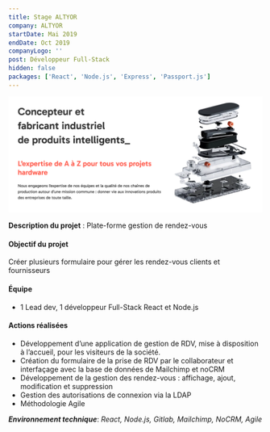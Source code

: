 ```yaml
---
title: Stage ALTYOR
company: ALTYOR
startDate: Mai 2019
endDate: Oct 2019
companyLogo: ''
post: Développeur Full-Stack
hidden: false
packages: ['React', 'Node.js', 'Express', 'Passport.js']
---
```


![alt text](/experiences/altyor.png "Title")

**Description du projet** : Plate-forme gestion de rendez-vous

#### **Objectif du projet**

Créer plusieurs formulaire pour gérer les rendez-vous clients et fournisseurs

#### **Équipe**

* 1 Lead dev, 1 développeur Full-Stack React et Node.js

#### **Actions réalisées**

* Développement d’une application de gestion de RDV, mise à disposition à l’accueil, pour les visiteurs de la société.
* Création du formulaire de la prise de RDV par le collaborateur et interfaçage avec la base de données de Mailchimp et noCRM
* Développement de la gestion des rendez-vous : affichage, ajout, modification et suppression
* Gestion des autorisations de connexion via la LDAP
* Méthodologie Agile

***Environnement technique***: *React, Node.js, Gitlab, Mailchimp, NoCRM, Agile*
